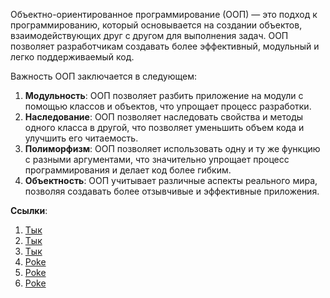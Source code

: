 Объектно-ориентированное программирование (ООП) — это подход к программированию, который основывается на создании объектов, взаимодействующих друг с другом для выполнения задач. ООП позволяет разработчикам создавать более эффективный, модульный и легко поддерживаемый код.

Важность ООП заключается в следующем:

1.  **Модульность**: ООП позволяет разбить приложение на модули с помощью классов и объектов, что упрощает процесс разработки.
2.  **Наследование**: ООП позволяет наследовать свойства и методы одного класса в другой, что позволяет уменьшить объем кода и улучшить его читаемость.
3.  **Полиморфизм**: ООП позволяет использовать одну и ту же функцию с разными аргументами, что значительно упрощает процесс программирования и делает код более гибким.
4.  **Объектность**: ООП учитывает различные аспекты реального мира, позволяя создавать более отзывчивые и эффективные приложения.

**Ссылки**: 
1. <a href="https://ru.wikipedia.org/wiki/%D0%9E%D0%B1%D1%8A%D0%B5%D0%BA%D1%82%D0%BD%D0%BE-%D0%BE%D1%80%D0%B8%D0%B5%D0%BD%D1%82%D0%B8%D1%80%D0%BE%D0%B2%D0%B0%D0%BD%D0%BD%D0%BE%D0%B5_%D0%BF%D1%80%D0%BE%D0%B3%D1%80%D0%B0%D0%BC%D0%BC%D0%B8%D1%80%D0%BE%D0%B2%D0%B0%D0%BD%D0%B8%D0%B5"> Тык </a>
2. <a href="https://habr.com/ru/articles/463125/ "> Тык </a>
3. <a href="https://flexberry.github.io/ru/gbt_ood.html "> Тык </a>
4. <a href="https://en.wikipedia.org/wiki/Object-oriented_programming"> Poke </a>
5. <a href="https://www.techtarget.com/searchapparchitecture/definition/object-oriented-programming-OOP#:~:text=Object-oriented programming (OOP) is a computer programming model,has unique attributes and behavior"> Poke </a>
6. <a href="https://towardsdatascience.com/object-oriented-programming-explained-simply-for-data-scientists-ce2c7b5db1d"> Poke </a>

